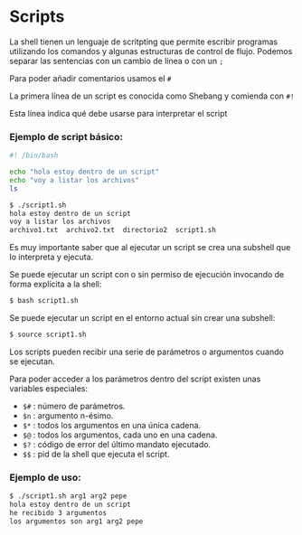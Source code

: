 # Scripts

La shell tienen un lenguaje de scritpting que permite escribir programas utilizando los comandos y algunas estructuras de control de flujo. Podemos separar las sentencias con un cambio de línea o con un `;`

Para poder añadir comentarios usamos el `#`

La primera línea de un script es conocida como Shebang y comienda con `#!`

Esta línea indica qué debe usarse para interpretar el script

### Ejemplo de script básico:

```bash
#! /bin/bash

echo "hola estoy dentro de un script"
echo "voy a listar los archivos"
ls
```

```bash
$ ./script1.sh 
hola estoy dentro de un script
voy a listar los archivos
archivo1.txt  archivo2.txt  directorio2  script1.sh
```

Es muy importante saber que al ejecutar un script se crea una subshell que lo interpreta y ejecuta.

Se puede ejecutar un script con o sin permiso de ejecución invocando de forma explícita a la shell:

```bash
$ bash script1.sh
```

Se puede ejecutar un script en el entorno actual sin crear una subshell:

```bash
$ source script1.sh
```

Los scripts pueden recibir una serie de parámetros o argumentos cuando se ejecutan.

Para poder acceder a los parámetros dentro del script existen unas variables especiales:

* `$#` : número de parámetros.&#x20;
* `$n` : argumento n-ésimo.&#x20;
* `$*` : todos los argumentos en una única cadena.&#x20;
* `$@` : todos los argumentos, cada uno en una cadena.&#x20;
* `$?` : código de error del último mandato ejecutado.&#x20;
* `$$` : pid de la shell que ejecuta el script.

### Ejemplo de uso:

```bash
$ ./script1.sh arg1 arg2 pepe
hola estoy dentro de un script
he recibido 3 argumentos
los argumentos son arg1 arg2 pepe
```

